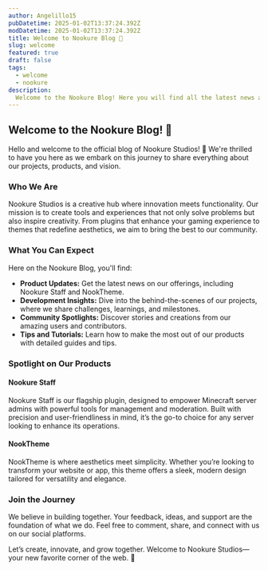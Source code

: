 ```yaml
---
author: Angelillo15
pubDatetime: 2025-01-02T13:37:24.392Z
modDatetime: 2025-01-02T13:37:24.392Z
title: Welcome to Nookure Blog 🎉
slug: welcome
featured: true
draft: false
tags:
  - welcome
  - nookure
description:
  Welcome to the Nookure Blog! Here you will find all the latest news and updates about our products and services.
---
```

## Welcome to the Nookure Blog! 🎉

Hello and welcome to the official blog of Nookure Studios! 🚀 We're thrilled to have you here as we embark on this journey to share everything about our projects, products, and vision.

### Who We Are
Nookure Studios is a creative hub where innovation meets functionality. Our mission is to create tools and experiences that not only solve problems but also inspire creativity. From plugins that enhance your gaming experience to themes that redefine aesthetics, we aim to bring the best to our community.

### What You Can Expect
Here on the Nookure Blog, you'll find:

- **Product Updates:** Get the latest news on our offerings, including Nookure Staff and NookTheme.
- **Development Insights:** Dive into the behind-the-scenes of our projects, where we share challenges, learnings, and milestones.
- **Community Spotlights:** Discover stories and creations from our amazing users and contributors.
- **Tips and Tutorials:** Learn how to make the most out of our products with detailed guides and tips.

### Spotlight on Our Products

#### Nookure Staff
Nookure Staff is our flagship plugin, designed to empower Minecraft server admins with powerful tools for management and moderation. Built with precision and user-friendliness in mind, it’s the go-to choice for any server looking to enhance its operations.

#### NookTheme
NookTheme is where aesthetics meet simplicity. Whether you’re looking to transform your website or app, this theme offers a sleek, modern design tailored for versatility and elegance.

### Join the Journey
We believe in building together. Your feedback, ideas, and support are the foundation of what we do. Feel free to comment, share, and connect with us on our social platforms.

Let’s create, innovate, and grow together. Welcome to Nookure Studios—your new favorite corner of the web. 🌟

